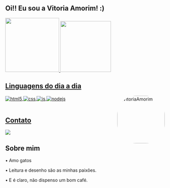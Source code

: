 ## Oi!! Eu sou a Vitoria Amorim! :)

<div>
<a href="https://github.com/VitoriaAmorim">
<img height="170em" src="https://github-readme-stats.vercel.app/api?username=VitoriaAmorim&show_icons=true&theme=dark&include_all_commits=true&count_private=true"/>
<img height="160em" src="https://github-readme-stats.vercel.app/api/top-langs/?username=VitoriaAmorim&layout=compact&langs_count=7&theme=dark"/>
</div>
  
  
## Linguagens do dia a dia

<div style="display: inline_block">
  <img align="center" alt="html5" src="https://img.shields.io/badge/HTML5-E34F26?style=for-the-badge&logo=html5&logoColor=white" />
  <img align="center" alt="css" src="https://img.shields.io/badge/CSS-1572B6?style=for-the-badge&logo=css3&logoColor=white" />
  <img align="center" alt="js" src="https://img.shields.io/badge/JavaScript-F7DF1E?style=for-the-badge&logo=javascript&logoColor=black" />
  <img align="center" alt="nodejs" src="https://img.shields.io/badge/Python-306998?style=for-the-badge&logo=Python&logoColor=white" />
  <img align="right" alt="VitoriaAmorim" height="150" style="border-radius:60px;" src="https://cdn.discordapp.com/attachments/1100601761779159154/1122718799058194534/WhatsApp_Image_2023-06-25_at_23.27.03.jpeg">
</div>
<br/>

## Contato
  <a href="https://www.linkedin.com/in/vitoria-amorim-5911bb239/" target="_blank"><img src="https://img.shields.io/badge/-LinkedIn-%230077B5?style=for-the-badge&logo=linkedin&logoColor=white" target="_blank"></a> 

## Sobre mim

<p>• Amo gatos </p>
<p>• Leitura e desenho são as minhas paixões. </p>
<p>• E é claro, não dispenso um bom café. </p>
